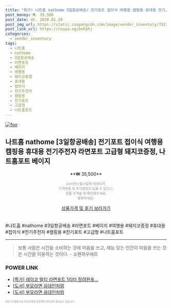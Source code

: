 ```yaml
--- 
title: "특가! 나트홈 nathome 3일항공배송/ 전기포트 접이식 여행용 캠핑용 휴대용 전기..." 
post_money: ₩. 35,500 
post_date: dt. 2020.01.29 
post_img_url: https://static.coupangcdn.com/image/vendor_inventory/7321/223aa1ccd7ab54305157cd89426459f84f98fc75499f9cbcf72710c3db3c.jpg 
post_link_url: https://coupa.ng/bnFphj 
categories: 
  - vendor_inventory 
tags: 
  - 나트홈 
  - nathome 
  - 3일항공배송 
  - 라면포트 
  - 베이지 
  - 여행용 
  - 돼지코증정 
  - 휴대용 
  - 접이식 
  - 전기주전자 
  - 캠핑용 
  - 전기포트 
  - 고급형 
  - 나트홈포트 
--- 
```

[![foo](https://static.coupangcdn.com/image/vendor_inventory/7321/223aa1ccd7ab54305157cd89426459f84f98fc75499f9cbcf72710c3db3c.jpg)](https://coupa.ng/bnFphj) 

## 나트홈 nathome [3일항공배송] 전기포트 접이식 여행용 캠핑용 휴대용 전기주전자 라면포트 고급형 돼지코증정, 나트홈포트 베이지 
<p style="text-align: center;">**₩ 35,500**</p> 
<p style="text-align: center;"><span style="color: #898c8f; font-family: Georgia,Times,serif; font-size: 0.75em;">2020년01월29일에 작성되어, <br>가격변동 및 추가할인이 있을 수 있으니,<br> 상품 가격을 꼭!확인해주세요.<br>행복하세요~</span> 
</p>	 
<div markdown="0" style="text-align: center;"><a href="https://coupa.ng/bnFphj" class="btn btn--success">상품가격 및 후기 보러가기</a></div> 
<br><br> 
  #나트홈 #nathome #3일항공배송 #라면포트 #베이지 #여행용 #돼지코증정 #휴대용 #접이식 #전기주전자 #캠핑용 #전기포트 #고급형 #나트홈포트 
<hr> 

> 보통 사람은 시간을 소비하는 것에 마음을 쓰고, 재능 있는 인간이 마음을 쓰는 것은 시간을 이용하는 것이다. - 쇼펜하우에르 


### POWER LINK

* <a href="https://blog.naver.com/santokki14/221789915313" target="_blank">[특가] 레이코 멀티 라면포트 1리터 정려원포...</a>
* <a href="https://blog.naver.com/an0733/221785007712" target="_blank">[도서] 부모라면 유대인처럼</a>
* <a href="https://blog.naver.com/fasyy4321/221780121887" target="_blank">[도서] 부모라면 유대인처럼</a>

<span style="color: #898c8f; font-family: Georgia,Times,serif; font-size: 0.55em;">파트너스활동으로 작성자에게 일정액의 커미션이 제공될수 있습니다.</span> 

